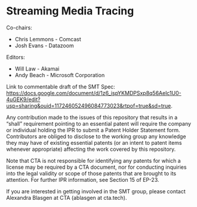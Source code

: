 # Streaming Media Tracing
Co-chairs:

- Chris Lemmons  - Comcast<br>
- Josh Evans - Datazoom

Editors:

- Will Law - Akamai<br>
- Andy Beach - Microsoft Corporation

Link to commentable draft of the SMT Spec: https://docs.google.com/document/d/1z6_ispYKMDPSxp8q56Aelc1U0-4uGEK9/edit?usp=sharing&ouid=117246052496084773023&rtpof=true&sd=true.

<p>Any contribution made to the issues of this repository that results in a “shall” requirement pointing to an essential patent will require the company or individual holding the IPR to submit a Patent Holder Statement form. Contributors are obliged to disclose to the working group any knowledge they may have of existing essential patents (or an intent to patent items whenever appropriate) affecting the work covered by this repository.

Note that CTA is not responsible for identifying any patents for which a license may be required by a CTA document, nor for conducting inquiries into the legal validity or scope of those patents that are brought to its attention. For further IPR information, see Section 15 of EP-23.

If you are interested in getting involved in the SMT group, please contact Alexandra Blasgen at CTA (ablasgen at cta.tech).
